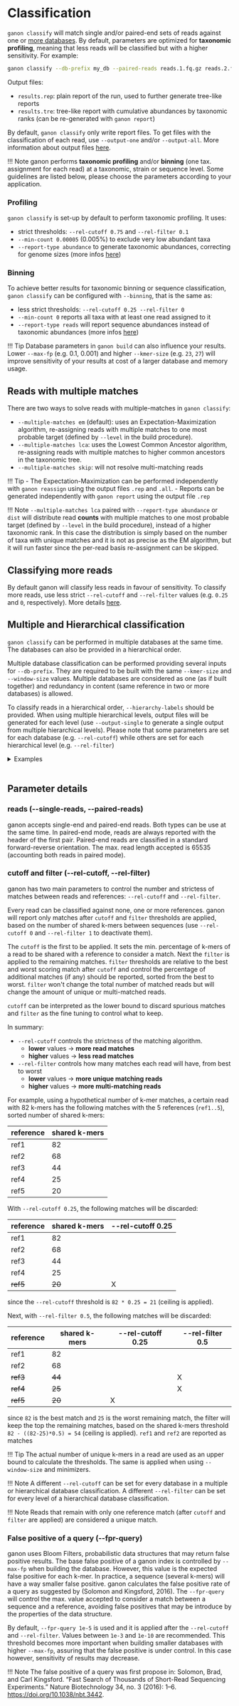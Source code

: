 # Classification

`ganon classify` will match single and/or paired-end sets of reads against one or [more databases](#multiple-and-hierarchical-classification). 
By default, parameters are optimized for **taxonomic profiling**, meaning that less reads will be classified but with a higher sensitivity. For example:

```bash
ganon classify --db-prefix my_db --paired-reads reads.1.fq.gz reads.2.fq.gz --output-prefix results --threads 32
```

Output files:

 - `results.rep`: plain report of the run, used to further generate tree-like reports
 - `results.tre`: tree-like report with cumulative abundances by taxonomic ranks (can be re-generated with `ganon report`)

By default, `ganon classify` only write report files. To get files with the classification of each read, use `--output-one` and/or `--output-all`. More information about output files [here](outputfiles.md#ganon-classify).

!!! Note
    ganon performs **taxonomic profiling** and/or **binning** (one tax. assignment for each read) at a taxonomic, strain or sequence level. Some guidelines are listed below, please choose the parameters according to your application.

### Profiling

`ganon classify` is set-up by default to perform taxonomic profiling. It uses:

 - strict thresholds: `--rel-cutoff 0.75` and `--rel-filter 0.1`
 - `--min-count 0.00005` (0.005%) to exclude very low abundant taxa
 - `--report-type abundance` to generate taxonomic abundances, correcting for genome sizes  (more infos [here](reports.md#report-type-report-type))

### Binning

To achieve better results for taxonomic binning or sequence classification, `ganon classify` can be configured with `--binning`, that is the same as:

 - less strict thresholds: `--rel-cutoff 0.25 --rel-filter 0`
 - `--min-count 0` reports all taxa with at least one read assigned to it
 - `--report-type reads` will report sequence abundances instead of taxonomic abundances (more infos [here](reports.md#report-type-report-type))

!!! Tip
    Database parameters in `ganon build` can also influence your results. Lower `--max-fp` (e.g. 0.1, 0.001) and higher `--kmer-size` (e.g. `23`, `27`) will improve sensitivity of your results at cost of a larger database and memory usage.

## Reads with multiple matches

There are two ways to solve reads with multiple-matches in `ganon classify`:

 - `--multiple-matches em` (default): uses an Expectation-Maximization algorithm, re-assigning reads with multiple matches to one most probable target (defined by `--level` in the build procedure).
 - `--multiple-matches lca`: uses the Lowest Common Ancestor algorithm, re-assigning reads with multiple matches to higher common ancestors in the taxonomic tree.
 - `--multiple-matches skip`: will not resolve multi-matching reads

!!! Tip
    - The Expectation-Maximization can be performed independently with `ganon reassign` using the output files `.rep` and `.all`.
    - Reports can be generated independently with `ganon report` using the output file `.rep`

!!! Note
    `--multiple-matches lca` paired with `--report-type abundance` or `dist` will distribute read **counts** with multiple matches to one most probable target (defined by `--level` in the build procedure), instead of a higher taxonomic rank. In this case the distribution is simply based on the number of taxa with unique matches and it is not as precise as the EM algorithm, but it will run faster since the per-read basis re-assignment can be skipped.

## Classifying more reads

By default ganon will classify less reads in favour of sensitivity. To classify more reads, use less strict `--rel-cutoff` and `--rel-filter` values (e.g. `0.25` and `0`, respectively). More details [here](#cutoff-and-filter-rel-cutoff-rel-filter).

## Multiple and Hierarchical classification

`ganon classify` can be performed in multiple databases at the same time. The databases can also be provided in a hierarchical order. 

Multiple database classification can be performed providing several inputs for `--db-prefix`. They are required to be built with the same `--kmer-size` and `--window-size` values. Multiple databases are considered as one (as if built together) and redundancy in content (same reference in two or more databases) is allowed.

To classify reads in a hierarchical order, `--hierarchy-labels` should be provided. When using multiple hierarchical levels, output files will be generated for each level (use `--output-single` to generate a single output from multiple hierarchical levels). Please note that some parameters are set for each database (e.g. `--rel-cutoff`) while others are set for each hierarchical level (e.g. `--rel-filter`)

<details>
  <summary>Examples</summary>
  <br>
Classification against 3 database (as if they were one) using the same cutoff:

```bash
ganon classify --db-prefix db1 db2 db3 \
               --rel-cutoff 0.75 \
               --single-reads reads.fq.gz
```

Classification against 3 database (as if they were one) using different error rates for each:

```bash
ganon classify --db-prefix  db1 db2 db3 \
               --rel-cutoff 0.2 0.3 0.1 \
               --single-reads reads.fq.gz
```

In this example, reads are going to be classified first against db1 and db2. Reads without a valid match will be further classified against db3. `--hierarchy-labels` are strings and are going to be sorted to define the hierarchy order, disregarding input order:

```bash
ganon classify --db-prefix            db1     db2      db3 \
               --hierarchy-labels 1_first 1_first 2_second \
               --single-reads reads.fq.gz
```

In this example, classification will be performed with different `--rel-cutoff` for each database. For each hierarchy levels (`1_first` and `2_second`) a different `--rel-filter` will be used:

```bash
ganon classify --db-prefix            db1     db2      db3 \
               --hierarchy-labels 1_first 1_first 2_second \
               --rel-cutoff             1     0.5     0.25 \
               --rel-filter           0.1              0.5 \
               --single-reads reads.fq.gz
```

</details>
<br>

## Parameter details

### reads (--single-reads, --paired-reads)

ganon accepts single-end and paired-end reads. Both types can be use at the same time. In paired-end mode, reads are always reported with the header of the first pair. Paired-end reads are classified in a standard forward-reverse orientation. The max. read length accepted is 65535 (accounting both reads in paired mode).

### cutoff and filter (--rel-cutoff, --rel-filter)

ganon has two main parameters to control the number and strictess of matches between reads and references: `--rel-cutoff` and `--rel-filter`.

Every read can be classified against none, one or more references. ganon will report only matches after `cutoff` and `filter` thresholds are applied, based on the number of shared k-mers between sequences (use `--rel-cutoff 0` and `--rel-filter 1` to deactivate them).

The `cutoff` is the first to be applied. It sets the min. percentage of k-mers of a read to be shared with a reference to consider a match. Next the `filter` is applied to the remaining matches. `filter` thresholds are relative to the best and worst scoring match after `cutoff` and control the percentage of additional matches (if any) should be reported, sorted from the best to worst. `filter` won't change the total number of matched reads but will change the amount of unique or multi-matched reads.

`cutoff` can be interpreted as the lower bound to discard spurious matches and `filter` as the fine tuning to control what to keep.

In summary:

  - `--rel-cutoff` controls the strictness of the matching algorithm.
    - **lower** values -> **more read matches**
    - **higher** values -> **less read matches**
  - `--rel-filter` controls how many matches each read will have, from best to worst
    - **lower** values -> **more unique matching reads**
    - **higher** values -> **more multi-matching reads**

For example, using a hypothetical number of k-mer matches, a certain read with 82 k-mers has the following matches with the 5 references (`ref1..5`), sorted number of shared k-mers:

| reference | shared k-mers |
|-----------|---------------|
| ref1      | 82            |
| ref2      | 68            |
| ref3      | 44            |
| ref4      | 25            |
| ref5      | 20            |

With `--rel-cutoff 0.25`, the following matches will be discarded:

| reference | shared k-mers | --rel-cutoff 0.25 |
|-----------|---------------|-------------------|
| ref1      | 82            |                   |
| ref2      | 68            |                   |
| ref3      | 44            |                   |
| ref4      | 25            |                   |
| ~~ref5~~  | ~~20~~        | X                 |

since the `--rel-cutoff` threshold is `82 * 0.25 = 21` (ceiling is applied).

Next, with `--rel-filter 0.5`, the following matches will be discarded:

| reference | shared k-mers | --rel-cutoff 0.25 | --rel-filter 0.5 |
|-----------|---------------|-------------------|------------------|
| ref1      | 82            |                   |                  |
| ref2      | 68            |                   |                  |
| ~~ref3~~  | ~~44~~        |                   | X                |
| ~~ref4~~  | ~~25~~        |                   | X                |
| ~~ref5~~  | ~~20~~        | X                 |                  |


since `82` is the best match and `25` is the worst remaining match, the filter will keep the top the remaining matches, based on the shared k-mers threshold `82 - ((82-25)*0.5) = 54` (ceiling is applied). `ref1` and `ref2` are reported as matches


!!! Tip
    The actual number of unique k-mers in a read are used as an upper bound to calculate the thresholds. The same is applied when using `--window-size` and minimizers.

!!! Note
    A different `--rel-cutoff` can be set for every database in a multiple or hierarchical database classification. A different `--rel-filter` can be set for every level of a hierarchical database classification.

!!! Note
    Reads that remain with only one reference match (after `cutoff` and `filter` are applied) are considered a unique match.



### False positive of a query (--fpr-query)

ganon uses Bloom Filters, probabilistic data structures that may return false positive results. The base false positive of a ganon index is controlled by `--max-fp` when building the database. However, this value is the expected false positive for each k-mer. In practice, a sequence (several k-mers) will have a way smaller false positive. ganon calculates the false positive rate of a query as suggested by (Solomon and Kingsford, 2016). The `--fpr-query` will control the max. value accepted to consider a match between a sequence and a reference, avoiding false positives that may be introduce by the properties of the data structure. 

By default, `--fpr-query 1e-5` is used and it is applied after the `--rel-cutoff` and `--rel-filter`. Values between `1e-3` and `1e-10` are recommended. This threshold becomes more important when building smaller databases with higher `--max-fp`, assuring that the false positive is under control. In this case however, sensitivity of results may decrease.

!!! Note
    The false positive of a query was first propose in: Solomon, Brad, and Carl Kingsford. “Fast Search of Thousands of Short-Read Sequencing Experiments.” Nature Biotechnology 34, no. 3 (2016): 1–6. https://doi.org/10.1038/nbt.3442.